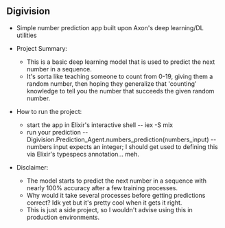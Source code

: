 ## Digivision

- Simple number prediction app built upon Axon's deep learning/DL utilities

- Project Summary:
	- This is a basic deep learning model that is used to predict the next number in a sequence. 
	- It's sorta like teaching someone to count from 0-19, giving them a random number, then hoping they generalize that 'counting' knowledge to tell you the number that succeeds the given random number.

- How to run the project:
	- start the app in Elixir's interactive shell
		-- iex -S mix
	- run your prediction
		-- Digivision.Prediction_Agent.numbers_prediction(numbers_input)
		-- numbers input expects an integer; I should get used to defining this via Elixir's typespecs annotation... meh.

- Disclaimer:
	- The model starts to predict the next number in a sequence with nearly 100% accuracy after a few training processes. 
	- Why would it take several processes before getting predictions correct? Idk yet but it's pretty cool when it gets it right.
	- This is just a side project, so I wouldn't advise using this in production environments.
